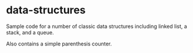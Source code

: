 data-structures
===============

Sample code for a number of classic data structures including linked list, a stack, and a queue.

Also contains a simple parenthesis counter.
